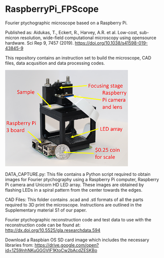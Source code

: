 # RaspberryPi_FPScope
Fourier ptychographic microscope based on a Raspberry Pi. 

Published as:
Aidukas, T., Eckert, R., Harvey, A.R. et al. Low-cost, sub-micron resolution, wide-field computational microscopy using opensource hardware. Sci Rep 9, 7457 (2019). https://doi.org/10.1038/s41598-019-43845-9

This repository contains an instruction set to build the microscope, CAD files, data acqusition and data processing codes.

<img src="images/RPi_FP_setup.png" width="400" >

DATA_CAPTURE.py:
This file contains a Python script required to obtain images for Fourier ptychography using a Raspberry Pi computer, Raspberry Pi camera and Unicorn HD LED array. These images are obtained by flashing LEDs in a spiral pattern from the center towards the edges.

CAD Files:
This folder contains .scad and .stl formats of all the parts required to 3D print the microscope. Instructions are outlined in the Supplementary material S1 of our paper.

Fourier ptychographic reconstruction code and test data to use with the reconstruction code can be found at: http://dx.doi.org/10.5525/gla.researchdata.594

Download a Raspbian OS SD card image which includes the necessary libraries from:
https://drive.google.com/open?id=1Z59lnhNKuGGGVIF1KtoCw2bAcdZESKBo


